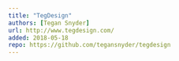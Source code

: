 ```yaml
---
title: "TegDesign"
authors: [Tegan Snyder]
url: http://www.tegdesign.com/
added: 2018-05-18
repo: https://github.com/tegansnyder/tegdesign
---
```

